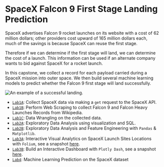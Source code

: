 # SpaceX Falcon 9 First Stage Landing Prediction

SpaceX advertises Falcon 9 rocket launches on its website with a cost of 62 million dollars; other providers cost upward of 165 million dollars each, much of the savings is because SpaceX can reuse the first stage. 

Therefore if we can determine if the first stage will land, we can determine the cost of a launch. This information can be used if an alternate company wants to bid against SpaceX for a rocket launch.

In this capstone, we collect a record for each payload carried during a SpaceX mission into outer space. We then build several machine learning models to
predict whether the Falcon 9 first stage will land successfully. 


![](https://cf-courses-data.s3.us.cloud-object-storage.appdomain.cloud/IBMDeveloperSkillsNetwork-DS0701EN-SkillsNetwork/lab_v2/images/landing_1.gif "An example of a successful landing.")


* [`Lab1A`](W1A_Data_Collection_API_Lab.ipynb): Collect SpaceX data via making a `get` request to the SpaceX API.
* [`Lab1B`](W1A_Data_Collection_Webscraping.ipynb): Perform Web Scraping to collect Falcon 9 and Falcon Heavy Launches Records from Wikipedia.
* [`Lab1C`](W1B_Data_Wrangling.ipynb): Data Wrangling on the collected data.
* [`Lab2A`](W2A_Exploratory_Data_Analysis_with_SQL.ipynb): Exploratory Data Analysis using visualization and SQL. 
* [`Lab2B`](W2B_Exploratory_Data_Analysis_with_Pandas.ipynb): Exploratory Data Analysis and Feature Engineering with `Pandas` & `Matplotlib`.
* [`Lab3A`](W3A_Interactive_Visual_Analytics_with_Folium.ipynb): Interactive Visual Analytics on SpaceX Launch Sites Locations with `Folium`, see a snapshot [here](W3A_launch_site_marker_cluster.png). 
* [`Lab3B`](W3B_SpaceX_Dash_App.py): Build an Interactive Dashboard with `Plotly Dash`, see a snapshot [here](W3B-dashboard-1-ipad.jpg).
* [`Lab4`](W4_SpaceX_Machine_Learning_Prediction.ipynb): Machine Learning Prediction on the SpaceX dataset
